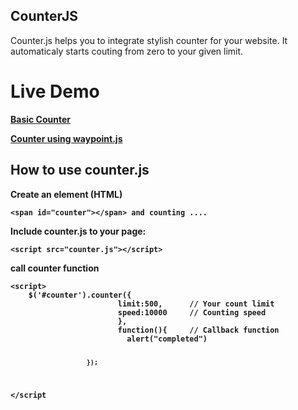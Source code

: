 <h2>CounterJS</h2>
<p>Counter.js helps you to integrate stylish counter for your website. It automaticaly starts couting from zero to your given limit.</p>

<h1>Live Demo</h1>
<p><b><a href="http://rovanlab.com/counterjs/index.html">Basic Counter</a></b></p>
<p><b><a href="http://rovanlab.com/counterjs/index2.html">Counter using waypoint.js</a></p></p>
<h2>How to use counter.js</h2>
<p>Create an element (HTML)</p>
<pre><code>&lt;span id="counter"&gt;&lt;/span&gt; and counting ....
</code></pre>

<p>Include counter.js to your page:</p>
<pre><code>&lt;script src="counter.js"&gt;&lt;/script&gt;
</code></pre>
<p>call counter function</p>
<pre><code>&lt;script&gt;
    $('#counter').counter({
                        limit:500,      // Your count limit
                        speed:10000     // Counting speed
                        },
                        function(){     // Callback function
                          alert("completed")

                        });
&lt;/script
</code></pre>

